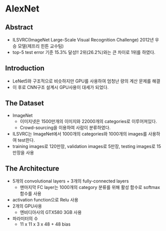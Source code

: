 # AlexNet

## Abstract
- ILSVRC(ImageNet Large-Scale Visual Recognition Challenge) 2012년 우승 모델(제프리 힌튼 교수팀)
- top-5 test error 기준 15.3% 달성!! 2위(26.2%)와는 큰 차이로 1위를 하였다.

## Introduction
- LeNet5와 구조적으로 비슷하지만 GPU를 사용하여 엄청난 량의 계산 문제를 해결 
- 이 후로 CNN구조 설계시 GPU사용이 대세가 되었다.

## The Dataset
- ImageNet
    - 이미지넷은 1500만개의 이미지와 22000개의 categories로 이루어져있다.
    - Crowd-sourcing을 이용하여 사람이 분류하였다.
- ILSVRC는 ImageNet에서 1000개의 categories와 1000개의 images를 사용하여 test한다.
- training images로 120만장, validation images로 5만장, testing images로 15만장을 사용

## The Architecture
- 5개의 convolutional layers + 3개의 fully-connected layers
    - 맨마지막 FC layer는 1000개의 category 분류를 위해 활성 함수로 softmax 함수를 사용
- activation function으로 Relu 사용
- 2개의 GPU사용
    - 엔비디아사의 GTX580 3GB 사용
- 파라미터의 수
    - 11 x 11 x 3 x 48 +  48 bias
